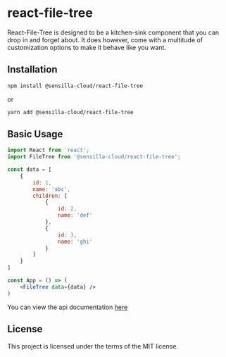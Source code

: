 # react-file-tree

React-File-Tree is designed to be a kitchen-sink component that you can drop in and forget about.
It does however, come with a multitude of customization options to make it behave like you want.

## Installation

```bash
npm install @sensilla-cloud/react-file-tree
```

or

```bash
yarn add @sensilla-cloud/react-file-tree
```

## Basic Usage

```jsx
import React from 'react';
import FileTree from '@sensilla-cloud/react-file-tree';

const data = [
    {
        id: 1,
        name: 'abc',
        children: [
            {
                id: 2,
                name: 'def'
            },
            {
                id: 3,
                name: 'ghi'
            }
        ]
    }
]

const App = () => (
    <FileTree data={data} />
)
```

You can view the api documentation [here](https://sensilla-cloud.github.io/react-file-tree/)

## License

This project is licensed under the terms of the MIT license.
